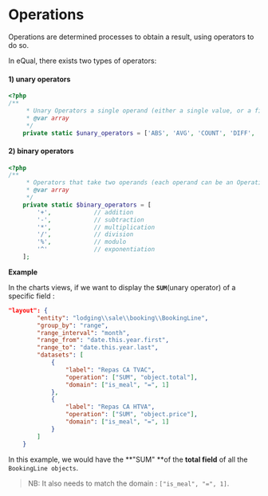 # Operations

Operations are determined processes to obtain a result, using operators to do so.

In eQual, there exists two types of operators:

#### 1) unary operators

```php
<?php
/**
     * Unary Operators a single operand (either a single value, or a field reference [array of values])
     * @var array
     */
    private static $unary_operators = ['ABS', 'AVG', 'COUNT', 'DIFF', 'MAX', 'MIN', 'SUM'];
```

#### 2) binary operators 

```php
<?php
/**
     * Operators that take two operands (each operand can be an Operation, a single value, or a field reference [array of values])
     * @var array
     */
    private static $binary_operators = [
        '+',            // addition
        '-',            // subtraction
        '*',            // multiplication
        '/',            // division
        '%',            // modulo
        '^'             // exponentiation
    ];
```



**Example**

In the charts views, if we want to display the **`SUM`**(unary operator) of a specific field : 

```json
"layout": {
        "entity": "lodging\\sale\\booking\\BookingLine",
        "group_by": "range",
        "range_interval": "month",
        "range_from": "date.this.year.first",
        "range_to": "date.this.year.last",
        "datasets": [
            {
                "label": "Repas CA TVAC",
                "operation": ["SUM", "object.total"],
                "domain": ["is_meal", "=", 1]
            },
            {
                "label": "Repas CA HTVA",
                "operation": ["SUM", "object.price"],
                "domain": ["is_meal", "=", 1]
            }
        ]
    }
```

In this example, we would have the **"SUM" **of the **total field** of all the `BookingLine objects`.

> NB: It also needs to match the domain : `["is_meal", "=", 1]`.

